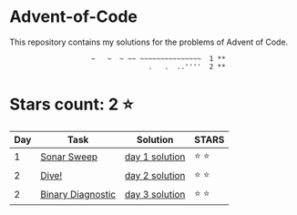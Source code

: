 # Advent-of-Code
This repository contains my solutions for the problems of Advent of Code.

```
                    ~   ~  ~ ~~ ~~~~~~~~~~~~~~~  1 **
                                  .   .  ..''''  2 **
```

# Stars count: 2 :star:

Day | Task | Solution | STARS |
------------ | ------------ | ------------- | ------------- |
1 |[Sonar Sweep](./day-1) |[day 1 solution](./day-1/Program.cs) | :star: :star: |
2 |[Dive!](./day-2) |[day 2 solution](./day-2/Program.cs) | :star: :star: |
2 |[Binary Diagnostic](./day-3) |[day 3 solution](./day-3/Program.cs) | :star: :star: |
